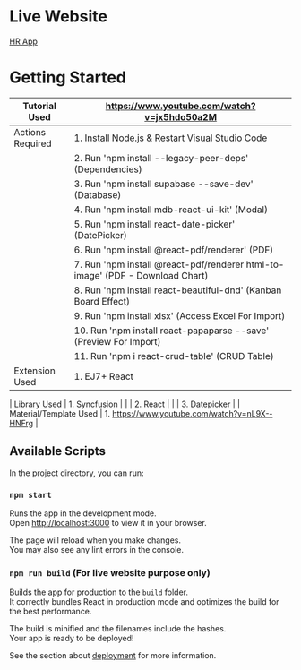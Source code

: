 # Live Website
[HR App](https://hrcyber.netlify.app/)
 
# Getting Started 
| Tutorial Used | https://www.youtube.com/watch?v=jx5hdo50a2M |
| -------- | --------------- |
| Actions Required | 1. Install Node.js & Restart Visual Studio Code |
|                  | 2. Run 'npm install --legacy-peer-deps' (Dependencies) |
|                  | 3. Run 'npm install supabase --save-dev' (Database) |
|                  | 4. Run 'npm install mdb-react-ui-kit' (Modal) |
|                  | 5. Run 'npm install react-date-picker' (DatePicker) |
|                  | 6. Run 'npm install @react-pdf/renderer' (PDF) |
|                  | 7. Run 'npm install @react-pdf/renderer html-to-image' (PDF - Download Chart) |
|                  | 8. Run 'npm install react-beautiful-dnd' (Kanban Board Effect) |
|                  | 9. Run 'npm install xlsx' (Access Excel For Import) |
|                  | 10. Run 'npm install react-papaparse --save' (Preview For Import) |
|                  | 11. Run 'npm i react-crud-table' (CRUD Table) |
| Extension Used | 1. EJ7+ React |

| Library Used | 1. Syncfusion |
|  | 2. React |
|  | 3. Datepicker |
| Material/Template Used | 1. https://www.youtube.com/watch?v=nL9X--HNFrg |

## Available Scripts
In the project directory, you can run:
### `npm start`

Runs the app in the development mode.\
Open [http://localhost:3000](http://localhost:3000) to view it in your browser.

The page will reload when you make changes.\
You may also see any lint errors in the console.

### `npm run build` (For live website purpose only)

Builds the app for production to the `build` folder.\
It correctly bundles React in production mode and optimizes the build for the best performance.

The build is minified and the filenames include the hashes.\
Your app is ready to be deployed!

See the section about [deployment](https://facebook.github.io/create-react-app/docs/deployment) for more information.
